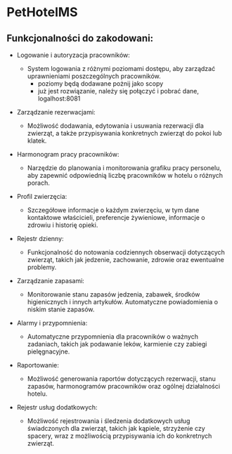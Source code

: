 # PetHotelMS

## Funkcjonalności do zakodowani:
* Logowanie i autoryzacja pracowników:
  - System logowania z różnymi poziomami dostępu, aby zarządzać uprawnieniami poszczególnych pracowników.
    - poziomy będą dodawane pożnij jako scopy
    - już jest rozwiązanie, należy się połączyć i pobrać dane, logalhost:8081

* Zarządzanie rezerwacjami:
  - Możliwość dodawania, edytowania i usuwania rezerwacji dla zwierząt, a także przypisywania konkretnych zwierząt do pokoi lub klatek.

* Harmonogram pracy pracowników:
  - Narzędzie do planowania i monitorowania grafiku pracy personelu, aby zapewnić odpowiednią liczbę pracowników w hotelu o różnych porach.

* Profil zwierzęcia:
  - Szczegółowe informacje o każdym zwierzęciu, w tym dane kontaktowe właścicieli, preferencje żywieniowe, informacje o zdrowiu i historię opieki.

* Rejestr dzienny:
  - Funkcjonalność do notowania codziennych obserwacji dotyczących zwierząt, takich jak jedzenie, zachowanie, zdrowie oraz ewentualne problemy.

* Zarządzanie zapasami:
  - Monitorowanie stanu zapasów jedzenia, zabawek, środków higienicznych i innych artykułów. Automatyczne powiadomienia o niskim stanie zapasów.

* Alarmy i przypomnienia:
  - Automatyczne przypomnienia dla pracowników o ważnych zadaniach, takich jak podawanie leków, karmienie czy zabiegi pielęgnacyjne.

* Raportowanie:
  - Możliwość generowania raportów dotyczących rezerwacji, stanu zapasów, harmonogramów pracowników oraz ogólnej działalności hotelu.

* Rejestr usług dodatkowych:
  - Możliwość rejestrowania i śledzenia dodatkowych usług świadczonych dla zwierząt, takich jak kąpiele, strzyżenie czy spacery, wraz z możliwością przypisywania ich do konkretnych zwierząt.